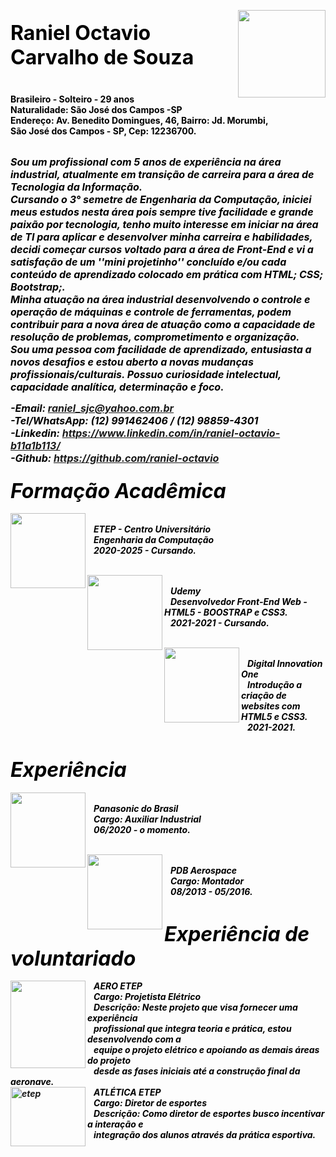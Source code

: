 
<p>
<img  width="140" height="140" align="right" src="https://user-images.githubusercontent.com/83791169/125021407-f0fc3c80-e050-11eb-99ad-234d450ca49e.png"><br/>
<b><font COLOR="#000000" size="6">Raniel Octavio Carvalho de Souza<b><br/><br/></font>
<font COLOR="#000000">Brasileiro - Solteiro - 29 anos<br/> 
Naturalidade: São José dos Campos -SP<br/>
Endereço: Av. Benedito Domingues, 46,
Bairro: Jd. Morumbi,<br/>São José dos Campos - SP, Cep: 12236700.</font><br/><br/>
</p>

<i><b><font COLOR="#000000" size="3">Sou um profissional com 5 anos de experiência na área industrial, atualmente em transição de carreira para a área de Tecnologia da Informação.<br/>
Cursando o 3° semetre de Engenharia da Computação, iniciei meus estudos nesta área pois sempre tive facilidade e grande paixão por tecnologia, tenho muito interesse em iniciar na área de TI para aplicar e desenvolver minha carreira e habilidades, decidi começar cursos voltado para a área de Front-End e vi a satisfação de um ''mini projetinho'' concluído e/ou cada conteúdo de aprendizado colocado em prática com HTML; CSS; Bootstrap;.
<br/>
Minha atuação na área industrial desenvolvendo o controle e operação de máquinas e controle de ferramentas, podem contribuir para a nova área de atuação como a capacidade de resolução de problemas, comprometimento e organização.<br/>
Sou uma pessoa com facilidade de aprendizado, entusiasta a novos desafios e estou aberto a novas mudanças profissionais/culturais.
Possuo curiosidade intelectual, capacidade analítica, determinação e foco.</font><br/><i/></b>

<b><font COLOR="#000000" size="3">-Email: raniel_sjc@yahoo.com.br<br/>
-Tel/WhatsApp: (12) 991462406 / (12) 98859-4301<br/>
-Linkedin: https://www.linkedin.com/in/raniel-octavio-b11a1b113/<br/>
-Github: https://github.com/raniel-octavio</font><br/></b>

### <b><font COLOR="#000000" size="6">Formação Acadêmica</font><br/></b>
  
<img align="left" width="120" height="120" src="https://user-images.githubusercontent.com/83791169/125009152-58f35880-e03a-11eb-8167-9caf93779f0f.jpg"><br/>
&nbsp;&nbsp;&nbsp;<font COLOR="#000000">ETEP - Centro Universitário<br/><b/>
&nbsp;&nbsp;&nbsp;Engenharia da Computação<br/>
&nbsp;&nbsp;&nbsp;2020-2025 - Cursando. </font><br/><br/>

<img align="left" width="120" height="120" src="https://user-images.githubusercontent.com/83791169/125009198-6a3c6500-e03a-11eb-91e9-84750606b443.jpg"><br/>
&nbsp;&nbsp;&nbsp;<font COLOR="#000000">Udemy<br/><b/>
&nbsp;&nbsp;&nbsp;Desenvolvedor Front-End Web - HTML5 - BOOSTRAP e CSS3.<br/>
&nbsp;&nbsp;&nbsp;2021-2021 - Cursando. </font><br/><br/>

<img align="left" width="120" height="120" src="https://user-images.githubusercontent.com/83791169/125010374-c2746680-e03c-11eb-96e6-763a18ebdeed.png"><br/>
&nbsp;&nbsp;&nbsp;<font COLOR="#000000">Digital Innovation One <br/>
&nbsp;&nbsp;&nbsp;Introdução a criação de websites com HTML5 e CSS3.<br/>
&nbsp;&nbsp;&nbsp;2021-2021.</font><br/><br/>

### <b><font COLOR="#000000" size="6">Experiência</font><br/></b>

<img align="left" width="120" height="120" src="https://user-images.githubusercontent.com/83791169/125018580-c78ce200-e04b-11eb-82f0-2c6af0975944.gif"><br/>
&nbsp;&nbsp;&nbsp;<font COLOR="#000000">Panasonic do Brasil<br/>
&nbsp;&nbsp;&nbsp;Cargo: Auxiliar Industrial<br/>
&nbsp;&nbsp;&nbsp;06/2020 - o momento.</font><br/><br/>

<img align="left" width="120" height="120" src="https://user-images.githubusercontent.com/83791169/125018001-9b249600-e04a-11eb-92a7-51e86dc8f160.png"><br/>
&nbsp;&nbsp;&nbsp;<font COLOR="#000000">PDB Aerospace<br/>
&nbsp;&nbsp;&nbsp;Cargo: Montador<br/>
&nbsp;&nbsp;&nbsp;08/2013 - 05/2016.</font><br/><br/>
  
### <b><font COLOR="#000000" size="6">Experiência de voluntariado</font><br/></b>
  
<img align="left" width="120" height="140" src="https://user-images.githubusercontent.com/83791169/125018376-5a794c80-e04b-11eb-8c16-1bc45a3ae15e.jpg">
&nbsp;&nbsp;&nbsp;<font COLOR="#000000">AERO ETEP<br/>
&nbsp;&nbsp;&nbsp;Cargo: Projetista Elétrico<br/>
&nbsp;&nbsp;&nbsp;Descrição: Neste projeto que visa fornecer uma experiência<br/>&nbsp;&nbsp;&nbsp;profissional que integra teoria e prática, estou desenvolvendo com a<br/>&nbsp;&nbsp;&nbsp;equipe o projeto elétrico e apoiando as demais áreas do projeto<br/>&nbsp;&nbsp;&nbsp;desde as fases iniciais até a construção final da aeronave.</font><br/>

<img align="left" alt=etep width="120" height="95" src="https://user-images.githubusercontent.com/83791169/125019614-ba70f280-e04d-11eb-8bab-96f686d33aee.jpg">
&nbsp;&nbsp;&nbsp;<font COLOR="#000000">ATLÉTICA ETEP<br/>
&nbsp;&nbsp;&nbsp;Cargo: Diretor de esportes<br/>
&nbsp;&nbsp;&nbsp;Descrição: Como diretor de esportes busco incentivar a interação e<br/>&nbsp;&nbsp;&nbsp;integração dos alunos através da prática esportiva.</font>
